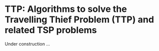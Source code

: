 # TTP: Algorithms to solve the Travelling Thief Problem (TTP) and related TSP problems

Under construction ...  



